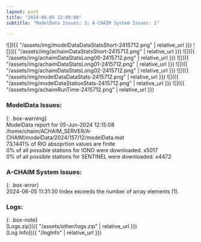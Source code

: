 ```yaml
---
layout: post
title: "2024-06-05 12:00:00"
subtitle: "ModelData Issues: 3; A-CHAIM System Issues: 1"

---
```


![]({{ "/assets/img/modelDataDataStatsShort-2415712.png" | relative_url }})
![]({{ "/assets/img/achaimDataStatsShort-2415712.png" | relative_url }})
![]({{ "/assets/img/achaimDataStatsLong00-2415712.png" | relative_url }})
![]({{ "/assets/img/achaimDataStatsLong01-2415712.png" | relative_url }})
![]({{ "/assets/img/achaimDataStatsLong02-2415712.png" | relative_url }})
![]({{ "/assets/img/modelDataDataStats-2415712.png" | relative_url }})
![]({{ "/assets/img/modelDataStationStats-2415712.png" | relative_url }})
![]({{ "/assets/img/achaimRunTime-2415712.png" | relative_url }})


### ModelData Issues:  
  
{: .box-warning}  
 ModelData report for 05-Jun-2024 12:15:08   
 /home/chaim/ACHAIM_SERVER/A-CHAIM/modelData/2024/157/12/modelData.mat   
 73.1441% of RIO absoprtion values are finite   
 0% of all possible stations for IONO were downloaded. x5017   
 0% of all possible stations for SENTINEL were downloaded. x4472   
  
### A-CHAIM System Issues:  
  
{: .box-error}  
2024-06-05 11:31:30 Index exceeds the number of array elements (1).  

### Logs:  
  
{: .box-note}  
[Logs.zip]({{ "/assets/other/logs.zip" | relative_url }})  
[Log Info]({{ "/logInfo" | relative_url }})  
